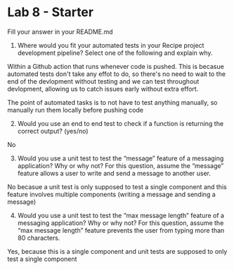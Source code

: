 # Lab 8 - Starter
Fill your answer in your README.md
1. Where would you fit your automated tests in your Recipe project development pipeline? Select one of the following and explain why.

Within a Github action that runs whenever code is pushed. This is becasue automated tests don't take any 
effot to do, so there's no need to wait to the end of the devlopment without testing and we 
can test throughout devlopment, allowing us to catch issues early without extra effort.

The point of automated tasks is to not have to test anything manually, so manually run them locally before pushing code

2. Would you use an end to end test to check if a function is returning the correct output? (yes/no)

No

3. Would you use a unit test to test the “message” feature of a messaging application? Why or why not? For this question, assume the “message” feature allows a user to write and send a message to another user.

No becasue a unit test is only supposed to test a single component and this feature involves multiple components (writing a message and sending a message)

4. Would you use a unit test to test the “max message length” feature of a messaging application? Why or why not? For this question, assume the “max message length” feature prevents the user from typing more than 80 characters.

Yes, because this is a single component and unit tests are supposed to only test a single component
